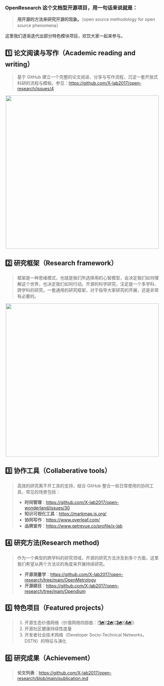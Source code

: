 ### OpenResearch 这个文档型开源项目，用一句话来说就是：

> **用开源的方法来研究开源的现象。**（open source methodology for open source phenomena）

这里我们逐渐迭代出部分特色模块项目，欢饮大家一起来参与。

## 1️⃣ **论文阅读与写作（Academic reading and writing）**

> 基于 GitHub 建立一个完整的论文阅读、分享与写作流程，沉淀一套开放式科研的流程与模板。参见：https://github.com/X-lab2017/open-research/issues/4

<div align=center>
<img src="https://user-images.githubusercontent.com/15010826/164953309-5d9e8f5f-5aa7-46d1-9374-455ae6ac6562.png" width="500px">
</div>

## 2️⃣ **研究框架（Research framework）**

> 框架是一种思维模式，也就是我们所选择用的心智模型，会决定我们如何理解这个世界，也决定我们如何行动。开源的科学研究，注定是一个多学科、跨学科的研究，一套通用的研究框架，对于指导大家研究的开展，还是非常有必要的。

<div align=center>
<img src="https://user-images.githubusercontent.com/15010826/166239708-58639692-c5a3-4f15-b6d4-34103900f6d2.png" width="500px">
</div>

## 3️⃣ **协作工具（Collaberative tools）**

> 高效的研究离不开工具的支持，结合 GitHub 整合一些日常使用的协同工具，常见的场景包括：
> - **时间管理**：https://github.com/X-lab2017/open-wonderland/issues/30
> - **知识可视化工具**：https://markmap.js.org/
> - **协同写作**：https://www.overleaf.com/
> - **品牌宣传**：https://www.getrevue.co/profile/x-lab

## 4️⃣ **研究方法(Research method)**

> 作为一个典型的跨学科的研究领域，开源的研究方法涉及到多个方面，这里我们希望从两个方法论的角度来开展持续研究。
> - **开源测量学**：https://github.com/X-lab2017/open-research/tree/main/OpenMetrology
> - **开源纲目**：https://github.com/X-lab2017/open-research/tree/main/Opendium

## 5️⃣ **特色项目（Featured projects）**

> 1. 开源生态价值网络（价值网络四部曲：[[**1🔥**](https://blog.frankzhao.cn/how_to_measure_open_source_1/ "1")][[**2🔥**](https://blog.frankzhao.cn/how_to_measure_open_source_2/ "2")][[**3🔥**](https://blog.frankzhao.cn/how_to_measure_open_source_3/ "3")][[**4🔥**](https://blog.frankzhao.cn/how_to_measure_open_source_4/ "4")]）
> 2. 开源社区健康持续性度量
> 3. 开发者社会技术网络（Developer Socio-Technical Networks，DSTN）的特征与演化

## 6️⃣ **研究成果（Achievement）**

> **论文列表**：https://github.com/X-lab2017/open-research/blob/main/publication.md


